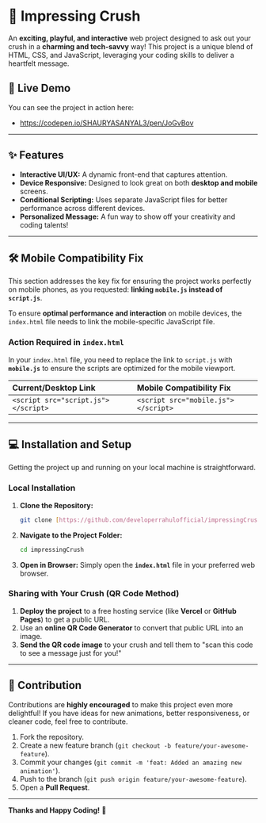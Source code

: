 # 💖 Impressing Crush

An **exciting, playful, and interactive** web project designed to ask out your crush in a **charming and tech-savvy** way! This project is a unique blend of HTML, CSS, and JavaScript, leveraging your coding skills to deliver a heartfelt message.

## 🚀 Live Demo

You can see the project in action here:
* https://codepen.io/SHAURYASANYAL3/pen/JoGvBov

---

## ✨ Features

* **Interactive UI/UX:** A dynamic front-end that captures attention.
* **Device Responsive:** Designed to look great on both **desktop and mobile** screens.
* **Conditional Scripting:** Uses separate JavaScript files for better performance across different devices.
* **Personalized Message:** A fun way to show off your creativity and coding talents!

---

## 🛠️ Mobile Compatibility Fix

This section addresses the key fix for ensuring the project works perfectly on mobile phones, as you requested: **linking `mobile.js` instead of `script.js`**.

To ensure **optimal performance and interaction** on mobile devices, the `index.html` file needs to link the mobile-specific JavaScript file.

### Action Required in `index.html`

In your `index.html` file, you need to replace the link to `script.js` with **`mobile.js`** to ensure the scripts are optimized for the mobile viewport.

| Current/Desktop Link | Mobile Compatibility Fix |
| :--- | :--- |
| `<script src="script.js"></script>` | `<script src="mobile.js"></script>` |

---

## 💻 Installation and Setup

Getting the project up and running on your local machine is straightforward.

### Local Installation

1.  **Clone the Repository:**
    ```bash
    git clone [https://github.com/developerrahulofficial/impressingCrush.git](https://github.com/developerrahulofficial/impressingCrush.git)
    ```
2.  **Navigate to the Project Folder:**
    ```bash
    cd impressingCrush
    ```
3.  **Open in Browser:** Simply open the **`index.html`** file in your preferred web browser.

### Sharing with Your Crush (QR Code Method)

1.  **Deploy the project** to a free hosting service (like **Vercel** or **GitHub Pages**) to get a public URL.
2.  Use an **online QR Code Generator** to convert that public URL into an image.
3.  **Send the QR code image** to your crush and tell them to "scan this code to see a message just for you!"

---

## 🤝 Contribution

Contributions are **highly encouraged** to make this project even more delightful! If you have ideas for new animations, better responsiveness, or cleaner code, feel free to contribute.

1.  Fork the repository.
2.  Create a new feature branch (`git checkout -b feature/your-awesome-feature`).
3.  Commit your changes (`git commit -m 'feat: Added an amazing new animation'`).
4.  Push to the branch (`git push origin feature/your-awesome-feature`).
5.  Open a **Pull Request**.

---

**Thanks and Happy Coding!** 🌹

